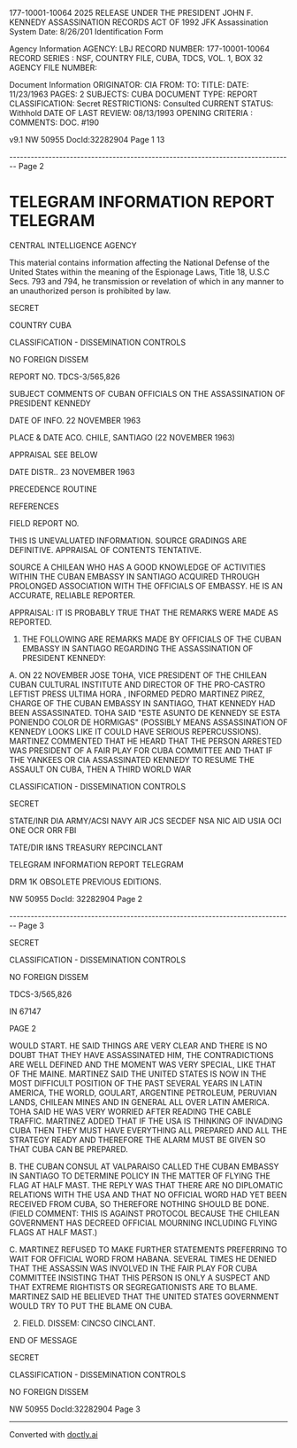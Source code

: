 177-10001-10064 2025 RELEASE UNDER THE PRESIDENT JOHN F. KENNEDY ASSASSINATION RECORDS ACT OF 1992
JFK Assassination System Date: 8/26/201
Identification Form

Agency Information
AGENCY: LBJ
RECORD NUMBER: 177-10001-10064
RECORD SERIES : NSF, COUNTRY FILE, CUBA, TDCS, VOL. 1, BOX 32
AGENCY FILE NUMBER:

Document Information
ORIGINATOR: CIA
FROM:
TO:
TITLE:
DATE: 11/23/1963
PAGES: 2
SUBJECTS: CUBA
DOCUMENT TYPE: REPORT
CLASSIFICATION: Secret
RESTRICTIONS: Consulted
CURRENT STATUS: Withhold
DATE OF LAST REVIEW: 08/13/1993
OPENING CRITERIA :
COMMENTS: DOC. #190

v9.1
NW 50955 DocId:32282904 Page 1
13


-------------------------------------------------------------------------------- Page 2

# TELEGRAM INFORMATION REPORT TELEGRAM

CENTRAL INTELLIGENCE AGENCY

This material contains information affecting the National Defense of the United States within the meaning of the Espionage Laws, Title 18, U.S.C Secs. 793 and 794, he transmission or revelation of which in any manner to an unauthorized person is prohibited by law.

SECRET

COUNTRY CUBA

CLASSIFICATION - DISSEMINATION CONTROLS

NO FOREIGN DISSEM

REPORT NO. TDCS-3/565,826

SUBJECT COMMENTS OF CUBAN OFFICIALS ON THE ASSASSINATION OF PRESIDENT KENNEDY

DATE OF INFO. 22 NOVEMBER 1963

PLACE & DATE ACO. CHILE, SANTIAGO (22 NOVEMBER 1963)

APPRAISAL SEE BELOW

DATE DISTR.. 23 NOVEMBER 1963

PRECEDENCE ROUTINE

REFERENCES

FIELD REPORT NO.

THIS IS UNEVALUATED INFORMATION. SOURCE GRADINGS ARE DEFINITIVE. APPRAISAL OF CONTENTS TENTATIVE.

SOURCE A CHILEAN WHO HAS A GOOD KNOWLEDGE OF ACTIVITIES WITHIN THE CUBAN EMBASSY IN SANTIAGO ACQUIRED THROUGH PROLONGED ASSOCIATION WITH THE OFFICIALS OF EMBASSY. HE IS AN ACCURATE, RELIABLE REPORTER.

APPRAISAL: IT IS PROBABLY TRUE THAT THE REMARKS WERE MADE AS REPORTED.

1. THE FOLLOWING ARE REMARKS MADE BY OFFICIALS OF THE CUBAN EMBASSY IN SANTIAGO REGARDING THE ASSASSINATION OF PRESIDENT KENNEDY:

A. ON 22 NOVEMBER JOSE TOHA, VICE PRESIDENT OF THE CHILEAN CUBAN CULTURAL INSTITUTE AND DIRECTOR OF THE PRO-CASTRO LEFTIST PRESS ULTIMA HORA , INFORMED PEDRO MARTINEZ PIREZ, CHARGE OF THE CUBAN EMBASSY IN SANTIAGO, THAT KENNEDY HAD BEEN ASSASSINATED. TOHA SAID "ESTE ASUNTO DE KENNEDY SE ESTA PONIENDO COLOR DE HORMIGAS" (POSSIBLY MEANS ASSASSINATION OF KENNEDY LOOKS LIKE IT COULD HAVE SERIOUS REPERCUSSIONS). MARTINEZ COMMENTED THAT HE HEARD THAT THE PERSON ARRESTED WAS PRESIDENT OF A FAIR PLAY FOR CUBA COMMITTEE AND THAT IF THE YANKEES OR CIA ASSASSINATED KENNEDY TO RESUME THE ASSAULT ON CUBA, THEN A THIRD WORLD WAR

CLASSIFICATION - DISSEMINATION CONTROLS

SECRET

STATE/INR DIA ARMY/ACSI NAVY AIR JCS SECDEF NSA NIC AID USIA OCI ONE OCR ORR FBI

TATE/DIR I&NS TREASURY REPCINCLANT

TELEGRAM INFORMATION REPORT TELEGRAM

DRM 1K OBSOLETE PREVIOUS EDITIONS.

NW 50955 DocId: 32282904 Page 2


-------------------------------------------------------------------------------- Page 3

SECRET

CLASSIFICATION - DISSEMINATION CONTROLS

NO FOREIGN DISSEM

TDCS-3/565,826

IN 67147

PAGE 2

WOULD START. HE SAID THINGS ARE VERY CLEAR AND THERE IS NO DOUBT THAT THEY HAVE ASSASSINATED HIM, THE CONTRADICTIONS ARE WELL DEFINED AND THE MOMENT WAS VERY SPECIAL, LIKE THAT OF THE MAINE. MARTINEZ SAID THE UNITED STATES IS NOW IN THE MOST DIFFICULT POSITION OF THE PAST SEVERAL YEARS IN LATIN AMERICA, THE WORLD, GOULART, ARGENTINE PETROLEUM, PERUVIAN LANDS, CHILEAN MINES AND IN GENERAL ALL OVER LATIN AMERICA. TOHA SAID HE WAS VERY WORRIED AFTER READING THE CABLE TRAFFIC. MARTINEZ ADDED THAT IF THE USA IS THINKING OF INVADING CUBA THEN THEY MUST HAVE EVERYTHING ALL PREPARED AND ALL THE STRATEGY READY AND THEREFORE THE ALARM MUST BE GIVEN SO THAT CUBA CAN BE PREPARED.

B. THE CUBAN CONSUL AT VALPARAISO CALLED THE CUBAN EMBASSY IN SANTIAGO TO DETERMINE POLICY IN THE MATTER OF FLYING THE FLAG AT HALF MAST. THE REPLY WAS THAT THERE ARE NO DIPLOMATIC RELATIONS WITH THE USA AND THAT NO OFFICIAL WORD HAD YET BEEN RECEIVED FROM CUBA, SO THEREFORE NOTHING SHOULD BE DONE. (FIELD COMMENT: THIS IS AGAINST PROTOCOL BECAUSE THE CHILEAN GOVERNMENT HAS DECREED OFFICIAL MOURNING INCLUDING FLYING FLAGS AT HALF MAST.)

C. MARTINEZ REFUSED TO MAKE FURTHER STATEMENTS PREFERRING TO WAIT FOR OFFICIAL WORD FROM HABANA. SEVERAL TIMES HE DENIED THAT THE ASSASSIN WAS INVOLVED IN THE FAIR PLAY FOR CUBA COMMITTEE INSISTING THAT THIS PERSON IS ONLY A SUSPECT AND THAT EXTREME RIGHTISTS OR SEGREGATIONISTS ARE TO BLAME. MARTINEZ SAID HE BELIEVED THAT THE UNITED STATES GOVERNMENT WOULD TRY TO PUT THE BLAME ON CUBA.

2. FIELD. DISSEM: CINCSO CINCLANT.

END OF MESSAGE

SECRET

CLASSIFICATION - DISSEMINATION CONTROLS

NO FOREIGN DISSEM

NW 50955 DocId:32282904 Page 3


---
Converted with [doctly.ai](https://doctly.ai)